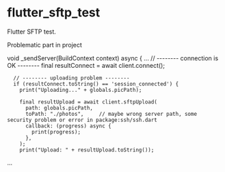 # flutter_sftp_test

Flutter SFTP test.


Problematic part in project

void _sendServer(BuildContext context) async {
...
      // -------- connection is OK --------
      final resultConnect = await client.connect();

      // -------- uploading problem --------
      if (resultConnect.toString() == 'session_connected') {
        print("Uploading..." + globals.picPath);

        final resultUpload = await client.sftpUpload(
          path: globals.picPath,
          toPath: "./photos",     // maybe wrong server path, some security problem or error in package:ssh/ssh.dart
          callback: (progress) async {
            print(progress);
          },
        );
        print("Upload: " + resultUpload.toString());
...

